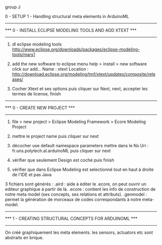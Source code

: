 group J

0 - SETUP
1 - Handling structural meta elements in ArduinoML


************************************************************
***   0 - INSTALL ECLIPSE MODELING TOOLS AND ADD XTEXT   ***
************************************************************

1) dl eclipse modeling tools
http://www.eclipse.org/downloads/packages/eclipse-modeling-tools/mars1

2) add the new software to eclipse
menu help > install > new software
click sur add...
Name : xtext
Location : http://download.eclipse.org/modeling/tmf/xtext/updates/composite/releases/

3) Cocher Xtext et ses options puis cliquer sur Next, next, accepter les termes de license, finish



**********************************
***   0 - CREATE NEW PROJECT   ***
**********************************

1) file > new project > Eclipse Modeling Framework > Ecore Modeling Project 

2) mettre le project name puis cliquer sur next

3) décocher use default namespace parameters
mettre dans le Ns Uri : fr.uns.polytech.al.arduinoML
puis cliquer sur next

4) vérifier que seulement Design est coché
puis finish

5) vérifier que dans Eclipse Modeling est selectionné tout en haut à droite de l'IDE et pas Java


3 fichiers sont générés :
.aird : aide à éditer le .ecore, on peut ouvrir un editeur graphique à partir de là.
.ecore : contient les info de construction de notre meta model (ses concepts, ses relations et attributs). 
.genmodel : permet la génération de morceaux de codes correspondants à notre meta-model.



**********************************************************
***   1 - CREATING STRUCTURAL CONCEPTS FOR ARDUINOML   ***
**********************************************************

On créé graphiquement les méta elements.
les sensors, actuators etc sont abstraits en brique.

